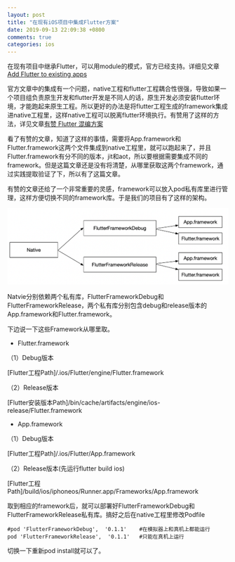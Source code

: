 ```yaml
---
layout: post
title: "在现有iOS项目中集成Flutter方案"
date: 2019-09-13 22:09:38 +0800
comments: true
categories: ios
---
```

在现有项目中继承Flutter，可以用module的模式，官方已经支持。详细见文章[Add Flutter to existing apps](https://github.com/flutter/flutter/wiki/Add-Flutter-to-existing-apps)

官方文章中的集成有一个问题，native工程和flutter工程耦合性很强，导致如果一个项目组负责原生开发和flutter开发是不同人的话，原生开发必须安装flutter环境，才能跑起来原生工程。所以更好的办法是将flutter工程生成的framework集成进native工程里，这样native工程可以脱离flutter环境执行。有赞用了这样的方法，详见文章[有赞 Flutter 混编方案](https://tech.youzan.com/you-zan-flutter-hun-bian-fang-an/)

看了有赞的文章，知道了这样的事情，需要将App.framework和Flutter.framework这两个文件集成到native工程里，就可以跑起来了，并且Flutter.framework有分不同的版本，jit和aot，所以要根据需要集成不同的framework。但是这篇文章还是没有将清楚，从哪里获取这两个framework，通过实践提取验证了下，所以有了这篇文章。

有赞的文章还给了一个非常重要的灵感，framework可以放入pod私有库里进行管理，这样方便切换不同的framework库。于是我们的项目有了这样的架构。

![](https://raw.githubusercontent.com/joshuaton/img/master/20190913222429.png)

Natvie分别依赖两个私有库，FlutterFrameworkDebug和FlutterFrameworkRelease，两个私有库分别包含debug和release版本的App.framework和Flutter.framework。

下边说一下这些Framework从哪里取。

* Flutter.framework

（1）Debug版本

[Flutter工程Path]/.ios/Flutter/engine/Flutter.framework

（2）Release版本

[Flutter安装版本Path]/bin/cache/artifacts/engine/ios-release/Flutter.framework

* App.framework

（1）Debug版本

[Flutter工程Path]/.ios/Flutter/App.framework

（2）Release版本(先运行flutter build ios)

[Flutter工程Path]/build/ios/iphoneos/Runner.app/Frameworks/App.framework

取到相应的framework后，就可以部署好FlutterFrameworkDebug和FlutterFrameworkRelease私有库。搞好之后在native工程里修改Podfile

```
#pod 'FlutterFrameworkDebug',  '0.1.1'    #在模拟器上和真机上都能运行
pod 'FlutterFrameworkRelease',  '0.1.1'   #只能在真机上运行
```

切换一下重新pod install就可以了。

